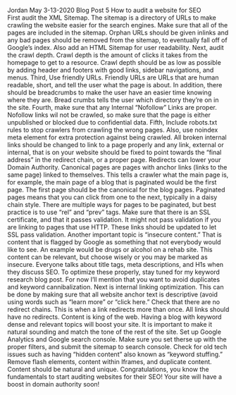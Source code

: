 Jordan May
3-13-2020
Blog Post 5
How to audit a website for SEO<br>
First audit the XML Sitemap. The sitemap is a directory of URLs to make crawling the website easier for the search engines. Make sure that all of the pages are included in the sitemap. Orphan URLs should be given inlinks and any bad pages should be removed from the sitemap, to eventually fall off of Google’s index. Also add an HTML Sitemap for user readability.
Next, audit the crawl depth. Crawl depth is the amount of clicks it takes from the homepage to get to a resource. Crawl depth should be as low as possible by adding header and footers with good links, sidebar navigations, and menus. 
Third, Use friendly URLs. Friendly URLs are URLs that are human readable, short, and tell the user what the page is about. In addition, there should be breadcrumbs to make the user have an easier time knowing where they are. Bread crumbs tells the user which directory they’re on in the site.
Fourth, make sure that any Internal “Nofollow” Links are proper. Nofollow links wil not be crawled, so make sure that the page is either unpublished or blocked due to confidential data.
Fifth, Include robots.txt rules to stop crawlers from crawling the wrong pages. Also, use noindex meta element for extra protection against being crawled.
All broken internal links should be changed to link to a page properly and any link, external or internal, that is on your website should be fixed to point towards the “final address” in the redirect chain, or a proper page. Redirects can lower your Domain Authority.
Canonical pages are pages with anchor links (links to the same page) linked to themselves. This tells a crawler what the main page is, for example, the main page of a blog that is paginated would be the first page. The first page should be the canonical for the blog pages. Paginated pages means that you can click from one to the next, typically in a daisy chain style. There are multiple ways for pages to be paginated, but best practice is to use “rel” and “prev” tags.
Make sure that there is an SSL certificate, and that it passes validation. It might not pass validation if you are linking to pages that use HTTP. These links should be updated to let SSL pass validation.
Another important topic is “insecure content.” That is content that is flagged by Google as something that not everybody would like to see. An example would be drugs or alcohol on a rehab site. This content can be relevant, but choose wisely or you may be marked as insecure.
Everyone talks about title tags, meta descriptions, and H1s when they discuss SEO. To optimize these properly, stay tuned for my keyword research blog post. For now I’ll mention that you want to avoid duplicates and keyword cannibalization. 
Next is internal linking optimization. This can be done by making sure that all website anchor text is descriptive (avoid using words such as “learn more” or “click here.”
Check that there are no redirect chains. This is when a link redirects more than once. All links should have no redirects. 
Content is king of the web. Having a blog with keyword dense and relevant topics will boost your site. It is important to make it natural sounding and match the tone of the rest of the site. 
Set up Google Analytics and Google search console. Make sure you set therse up with the proper filters, and submit the sitemap to search console. 
Check for old tech issues such as having “hidden content” also known as “keyword stuffing.” Remove flash elements, content within Iframes, and duplicate content. Content should be natural and unique.
Congratulations, you know the fundamentals to start auditing websites for their SEO! Your site will have a boost in domain authority soon!
